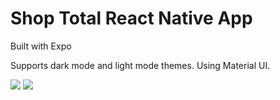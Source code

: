 # Shop Total React Native App
Built with Expo

Supports dark mode and light mode themes. Using Material UI.

![](https://github.com/lvstross/shop-total/blob/master/assets/gifs/demo.GIF)
![](https://github.com/lvstross/shop-total/blob/master/assets/gifs/dark-mode_light-mode.gif)